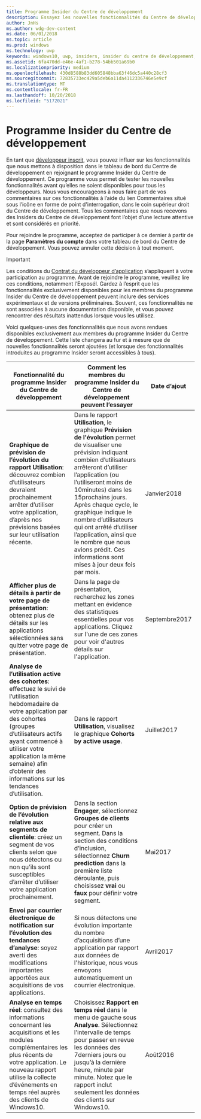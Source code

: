 ```yaml
---
title: Programme Insider du Centre de développement
description: Essayez les nouvelles fonctionnalités du Centre de développement avant qu’elles ne soient disponibles pour tous et faites-nous part de votre avis.
author: JnHs
ms.author: wdg-dev-content
ms.date: 06/01/2018
ms.topic: article
ms.prod: windows
ms.technology: uwp
keywords: windows10, uwp, insiders, insider du centre de développement, fonctionnalités d’aperçu
ms.assetid: 6fa470dd-e46e-4af1-b278-54bb501a69b0
ms.localizationpriority: medium
ms.openlocfilehash: 430d8588b83dd605848bba63f46dc5a440c28cf3
ms.sourcegitcommit: 72835733ec429a5deb6a11da4112336746e5e9cf
ms.translationtype: MT
ms.contentlocale: fr-FR
ms.lasthandoff: 10/20/2018
ms.locfileid: "5172021"
---
```

# <a name="dev-center-insider-program"></a>Programme Insider du Centre de développement

En tant que [développeur inscrit](http://go.microsoft.com/fwlink/?LinkID=615100), vous pouvez influer sur les fonctionnalités que nous mettons à disposition dans le tableau de bord du Centre de développement en rejoignant le programme Insider du Centre de développement. Ce programme vous permet de tester les nouvelles fonctionnalités avant qu’elles ne soient disponibles pour tous les développeurs. Nous vous encourageons à nous faire part de vos commentaires sur ces fonctionnalités à l’aide du lien Commentaires situé sous l’icône en forme de point d'interrogation, dans le coin supérieur droit du Centre de développement. Tous les commentaires que nous recevons des Insiders du Centre de développement font l’objet d’une lecture attentive et sont considérés en priorité.

Pour rejoindre le programme, acceptez de participer à ce dernier à partir de la page **Paramètres du compte** dans votre tableau de bord du Centre de développement. Vous pouvez annuler cette décision à tout moment.

> [!IMPORTANT]
> Les conditions du [Contrat du développeur d’application](https://docs.microsoft.com/legal/windows/agreements/app-developer-agreement) s’appliquent à votre participation au programme. Avant de rejoindre le programme, veuillez lire ces conditions, notamment l’ExposéI. Gardez à l’esprit que les fonctionnalités exclusivement disponibles pour les membres du programme Insider du Centre de développement peuvent inclure des services expérimentaux et de versions préliminaires. Souvent, ces fonctionnalités ne sont associées à aucune documentation disponible, et vous pouvez rencontrer des résultats inattendus lorsque vous les utilisez.

Voici quelques-unes des fonctionnalités que nous avons rendues disponibles exclusivement aux membres du programme Insider du Centre de développement. Cette liste changera au fur et à mesure que de nouvelles fonctionnalités seront ajoutées (et lorsque des fonctionnalités introduites au programme Insider seront accessibles à tous).

| Fonctionnalité du programme Insider du Centre de développement   | Comment les membres du programme Insider du Centre de développement peuvent l’essayer | Date d’ajout |
|--------------------------------------|------------------------------------|------------|
|**Graphique de prévision de l’évolution du rapport Utilisation**: découvrez combien d’utilisateurs devraient prochainement arrêter d’utiliser votre application, d’après nos prévisions basées sur leur utilisation récente. | Dans le rapport **Utilisation**, le graphique **Prévision de l'évolution** permet de visualiser une prévision indiquant combien d’utilisateurs arrêteront d’utiliser l’application (ou l’utiliseront moins de 10minutes) dans les 15prochains jours. Après chaque cycle, le graphique indique le nombre d’utilisateurs qui ont arrêté d’utiliser l’application, ainsi que le nombre que nous avions prédit. Ces informations sont mises à jour deux fois par mois.  | Janvier2018 |
|**Afficher plus de détails à partir de votre page de présentation**: obtenez plus de détails sur les applications sélectionnées sans quitter votre page de présentation. | Dans la page de présentation, recherchez les zones mettant en évidence des statistiques essentielles pour vos applications. Cliquez sur l'une de ces zones pour voir d'autres détails sur l'application. | Septembre2017 |
|**Analyse de l’utilisation active des cohortes**: effectuez le suivi de l’utilisation hebdomadaire de votre application par des cohortes (groupes d’utilisateurs actifs ayant commencé à utiliser votre application la même semaine) afin d’obtenir des informations sur les tendances d’utilisation.  | Dans le rapport **Utilisation**, visualisez le graphique **Cohorts by active usage**.  |Juillet2017|
|**Option de prévision de l’évolution relative aux segments de clientèle**: créez un segment de vos clients selon que nous détectons ou non qu’ils sont susceptibles d’arrêter d’utiliser votre application prochainement.  | Dans la section **Engager**, sélectionnez **Groupes de clients** pour créer un segment. Dans la section des conditions d’inclusion, sélectionnez **Churn prediction** dans la première liste déroulante, puis choisissez **vrai** ou **faux** pour définir votre segment. |Mai2017|
|**Envoi par courrier électronique de notification sur l’évolution des tendances d’analyse**: soyez averti des modifications importantes apportées aux acquisitions de vos applications. | Si nous détectons une évolution importante du nombre d’acquisitions d’une application par rapport aux données de l'historique, nous vous envoyons automatiquement un courrier électronique. |Avril2017|
|**Analyse en temps réel**: consultez des informations concernant les acquisitions et les modules complémentaires les plus récents de votre application. Le nouveau rapport utilise la collecte d’événements en temps réel auprès des clients de Windows10. | Choisissez **Rapport en temps réel** dans le menu de gauche sous **Analyse**. Sélectionnez l’intervalle de temps pour passer en revue les données des 7derniers jours ou jusqu’à la dernière heure, minute par minute. Notez que le rapport inclut seulement les données des clients sur Windows10.  |Août2016|
